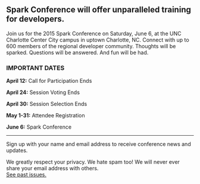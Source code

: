 ## Spark Conference will offer unparalleled training for developers.

Join us for the 2015 Spark Conference on Saturday, June 6, at the UNC Charlotte Center City campus in uptown Charlotte, NC. Connect with up to 600 members of the regional developer community. Thoughts will be sparked. Questions will be answered. And fun will be had.

### IMPORTANT DATES

**April 12:** Call for Participation Ends

**April 24:** Session Voting Ends

**April 30:** Session Selection Ends

**May 1-31:** Attendee Registration

**June 6:** Spark Conference

---

Sign up with your name and email address to receive conference news and updates.

We greatly respect your privacy. We hate spam too! We will never ever share your email address with others.<br />
[See past issues.](http://us10.campaign-archive2.com/home/?u=051cb2f32b102b62b336821d2&id=30b77efdea)
